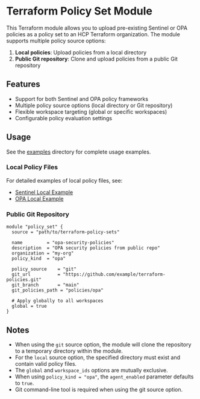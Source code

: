 # Terraform Policy Set Module

This Terraform module allows you to upload pre-existing Sentinel or OPA policies as a policy set to an HCP Terraform organization. The module supports multiple policy source options:

1. **Local policies**: Upload policies from a local directory
2. **Public Git repository**: Clone and upload policies from a public Git repository

## Features

- Support for both Sentinel and OPA policy frameworks
- Multiple policy source options (local directory or Git repository)
- Flexible workspace targeting (global or specific workspaces)
- Configurable policy evaluation settings

## Usage

See the [examples](./examples) directory for complete usage examples.

### Local Policy Files

For detailed examples of local policy files, see:
- [Sentinel Local Example](./examples/sentinel-local)
- [OPA Local Example](./examples/opa-local)

### Public Git Repository

```hcl
module "policy_set" {
  source = "path/to/terraform-policy-sets"

  name         = "opa-security-policies"
  description  = "OPA security policies from public repo"
  organization = "my-org"
  policy_kind  = "opa"
  
  policy_source    = "git"
  git_url          = "https://github.com/example/terraform-policies.git"
  git_branch       = "main"
  git_policies_path = "policies/opa"
  
  # Apply globally to all workspaces
  global = true
}
```

## Notes

- When using the `git` source option, the module will clone the repository to a temporary directory within the module.
- For the `local` source option, the specified directory must exist and contain valid policy files.
- The `global` and `workspace_ids` options are mutually exclusive.
- When using `policy_kind = "opa"`, the `agent_enabled` parameter defaults to `true`.
- Git command-line tool is required when using the git source option.
